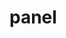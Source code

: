# panel

<i class='bx bxs-file-css'></i>
<i class='bx bxs-file-html' ></i>
<i class='bx bxs-file-doc' ></i>
<i class='bx bxs-file-gif' ></i>
<i class='bx bxs-file-pdf' ></i>
<i class='bx bxs-file-png' ></i>
<i class='bx bxs-file' ></i>
<i class='bx bxs-file' ></i>
<i class='bx bxs-file-js' ></i>
<i class='bx bxs-file-image' ></i>
<i class='bx bxs-file-archive'></i>

<i class='bx bx-plus-medical' ></i>
<i class='bx bxs-plus-circle'></i>
<i class='bx bx-plus' ></i>
<i class='bx bx-minus-circle' ></i>
<i class='bx bx-library'></i>
<i class='bx bx-radio-circle-marked'></i>
<i class='bx bx-key'></i>
<i class='bx bx-chevron-right'></i>
<i class='bx bx-home'></i>
<i class='bx bxs-bell'></i>